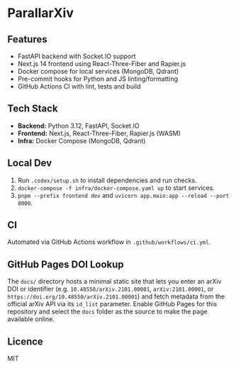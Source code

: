 # ParallarXiv

## Features

- FastAPI backend with Socket.IO support
- Next.js 14 frontend using React-Three-Fiber and Rapier.js
- Docker compose for local services (MongoDB, Qdrant)
- Pre-commit hooks for Python and JS linting/formatting
- GitHub Actions CI with lint, tests and build

## Tech Stack

- **Backend:** Python 3.12, FastAPI, Socket.IO
- **Frontend:** Next.js, React-Three-Fiber, Rapier.js (WASM)
- **Infra:** Docker Compose (MongoDB, Qdrant)

## Local Dev

1. Run `.codex/setup.sh` to install dependencies and run checks.
2. `docker-compose -f infra/docker-compose.yaml up` to start services.
3. `pnpm --prefix frontend dev` and `uvicorn app.main:app --reload --port 8000`.

## CI

Automated via GitHub Actions workflow in `.github/workflows/ci.yml`.

## GitHub Pages DOI Lookup

The `docs/` directory hosts a minimal static site that lets you enter an
arXiv DOI or identifier (e.g. `10.48550/arXiv.2101.00001`,
`arXiv:2101.00001`, or `https://doi.org/10.48550/arXiv.2101.00001`) and
fetch metadata from the official arXiv API via its `id_list` parameter.
Enable GitHub Pages for this repository and select the `docs` folder as the
source to make the page available online.

## Licence

MIT
